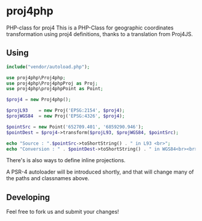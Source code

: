 # proj4php
PHP-class for proj4
This is a PHP-Class for geographic coordinates transformation using proj4 definitions, thanks to a translation from Proj4JS. 

## Using

```php
include("vendor/autoload.php");

use proj4php\Proj4php;
use proj4php\Proj4phpProj as Proj;
use proj4php\proj4phpPoint as Point;

$proj4 = new Proj4php();

$projL93    = new Proj('EPSG:2154', $proj4);
$projWGS84  = new Proj('EPSG:4326', $proj4);

$pointSrc = new Point('652709.401', '6859290.946');
$pointDest = $proj4->transform($projL93, $projWGS84, $pointSrc);

echo "Source : ".$pointSrc->toShortString() . " in L93 <br>";
echo "Conversion : " . $pointDest->toShortString() . " in WGS84<br><br>";
```

There's is also ways to define inline projections.

A PSR-4 autoloader will be introduced shortly,
and that will change many of the paths and classnames above.

## Developing

Feel free to fork us and submit your changes!
